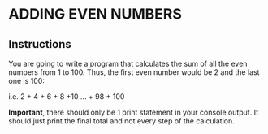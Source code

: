 # ADDING EVEN NUMBERS

## Instructions

You are going to write a program that calculates the sum of all the even numbers from 1 to 100. Thus, the first even number would be 2 and the last one is 100:

i.e. 2 + 4 + 6 + 8 +10 ... + 98 + 100

**Important**, there should only be 1 print statement in your console output. It should just print the final total and not every step of the calculation.
